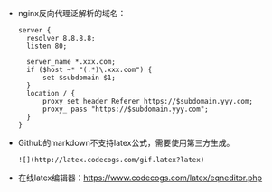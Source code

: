 - nginx反向代理泛解析的域名：

  ```
  server {
    resolver 8.8.8.8;
    listen 80;
    
    server_name *.xxx.com;
    if ($host ~* "(.*)\.xxx.com") {
    	set $subdomain $1; 
    }
    location / {
    	proxy_set_header Referer https://$subdomain.yyy.com;
    	proxy_ pass "https://$subdomain.yyy.com";
    }
  }
  ```

- Github的markdown不支持latex公式，需要使用第三方生成。

  ```
  ![](http://latex.codecogs.com/gif.latex?latex)
  ```

- 在线latex编辑器：https://www.codecogs.com/latex/eqneditor.php
